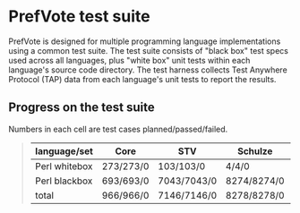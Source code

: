 # PrefVote test suite

PrefVote is designed for multiple programming language implementations using a common test suite. The test suite consists of "black box" test specs used across all languages, plus "white box" unit tests within each language's source code directory. The test harness collects Test Anywhere Protocol (TAP) data from each language's unit tests to report the results.

## Progress on the test suite

Numbers in each cell are test cases planned/passed/failed.

<blockquote>
<table>
<thead>
<tr>
<th>language/set</th>
<th>Core</th>
<th>STV</th>
<th>Schulze</th>
<th>total</th>
</tr>
</thead>
<tbody>
<tr>
<td>Perl whitebox</td>
<td>273/273/0</td>
<td>103/103/0</td>
<td>4/4/0</td>
<td>380/380/0</td>
</tr>
<tr>
<td>Perl blackbox</td>
<td>693/693/0</td>
<td>7043/7043/0</td>
<td>8274/8274/0</td>
<td>16010/16010/0</td>
</tr>
<tr>
<td>total</td>
<td>966/966/0</td>
<td>7146/7146/0</td>
<td>8278/8278/0</td>
<td>16390/16390/0</td>
</tr>
</tbody>
</table>
</blockquote>
